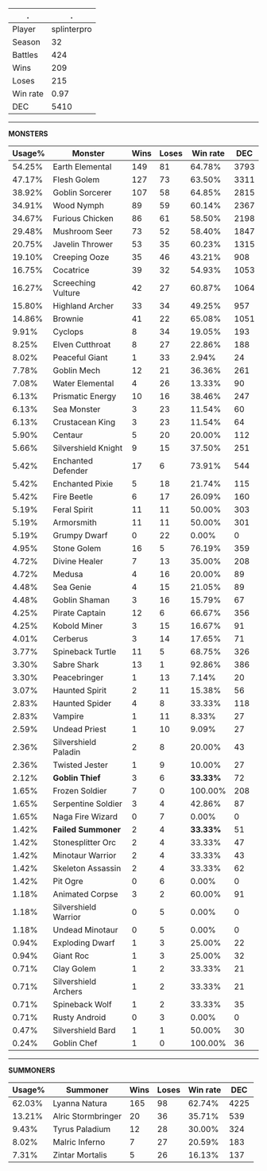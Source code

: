 .|.
|-|-
Player|splinterpro
Season|32
Battles|424
Wins|209
Loses|215
Win rate|0.97
DEC|5410

---
**MONSTERS**

Usage%|Monster|Wins|Loses|Win rate|DEC|
-|-|-|-|-|-|
54.25%|Earth Elemental|149|81|64.78%|3793|
47.17%|Flesh Golem|127|73|63.50%|3311|
38.92%|Goblin Sorcerer|107|58|64.85%|2815|
34.91%|Wood Nymph|89|59|60.14%|2367|
34.67%|Furious Chicken|86|61|58.50%|2198|
29.48%|Mushroom Seer|73|52|58.40%|1847|
20.75%|Javelin Thrower|53|35|60.23%|1315|
19.10%|Creeping Ooze|35|46|43.21%|908|
16.75%|Cocatrice|39|32|54.93%|1053|
16.27%|Screeching Vulture|42|27|60.87%|1064|
15.80%|Highland Archer|33|34|49.25%|957|
14.86%|Brownie|41|22|65.08%|1051|
9.91%|Cyclops|8|34|19.05%|193|
8.25%|Elven Cutthroat|8|27|22.86%|188|
8.02%|Peaceful Giant|1|33|2.94%|24|
7.78%|Goblin Mech|12|21|36.36%|261|
7.08%|Water Elemental|4|26|13.33%|90|
6.13%|Prismatic Energy|10|16|38.46%|247|
6.13%|Sea Monster|3|23|11.54%|60|
6.13%|Crustacean King|3|23|11.54%|64|
5.90%|Centaur|5|20|20.00%|112|
5.66%|Silvershield Knight|9|15|37.50%|251|
5.42%|Enchanted Defender|17|6|73.91%|544|
5.42%|Enchanted Pixie|5|18|21.74%|115|
5.42%|Fire Beetle|6|17|26.09%|160|
5.19%|Feral Spirit|11|11|50.00%|303|
5.19%|Armorsmith|11|11|50.00%|301|
5.19%|Grumpy Dwarf|0|22|0.00%|0|
4.95%|Stone Golem|16|5|76.19%|359|
4.72%|Divine Healer|7|13|35.00%|208|
4.72%|Medusa|4|16|20.00%|89|
4.48%|Sea Genie|4|15|21.05%|89|
4.48%|Goblin Shaman|3|16|15.79%|67|
4.25%|Pirate Captain|12|6|66.67%|356|
4.25%|Kobold Miner|3|15|16.67%|91|
4.01%|Cerberus|3|14|17.65%|71|
3.77%|Spineback Turtle|11|5|68.75%|326|
3.30%|Sabre Shark|13|1|92.86%|386|
3.30%|Peacebringer|1|13|7.14%|20|
3.07%|Haunted Spirit|2|11|15.38%|56|
2.83%|Haunted Spider|4|8|33.33%|118|
2.83%|Vampire|1|11|8.33%|27|
2.59%|Undead Priest|1|10|9.09%|27|
2.36%|Silvershield Paladin|2|8|20.00%|43|
2.36%|Twisted Jester|1|9|10.00%|27|
2.12%|**Goblin Thief**|3|6|**33.33%**|72|
1.65%|Frozen Soldier|7|0|100.00%|208|
1.65%|Serpentine Soldier|3|4|42.86%|87|
1.65%|Naga Fire Wizard|0|7|0.00%|0|
1.42%|**Failed Summoner**|2|4|**33.33%**|51|
1.42%|Stonesplitter Orc|2|4|33.33%|47|
1.42%|Minotaur Warrior|2|4|33.33%|43|
1.42%|Skeleton Assassin|2|4|33.33%|62|
1.42%|Pit Ogre|0|6|0.00%|0|
1.18%|Animated Corpse|3|2|60.00%|91|
1.18%|Silvershield Warrior|0|5|0.00%|0|
1.18%|Undead Minotaur|0|5|0.00%|0|
0.94%|Exploding Dwarf|1|3|25.00%|22|
0.94%|Giant Roc|1|3|25.00%|32|
0.71%|Clay Golem|1|2|33.33%|21|
0.71%|Silvershield Archers|1|2|33.33%|21|
0.71%|Spineback Wolf|1|2|33.33%|35|
0.71%|Rusty Android|0|3|0.00%|0|
0.47%|Silvershield Bard|1|1|50.00%|30|
0.24%|Goblin Chef|1|0|100.00%|36|

---
**SUMMONERS**

Usage%|Summoner|Wins|Loses|Win rate|DEC|
-|-|-|-|-|-|
62.03%|Lyanna Natura|165|98|62.74%|4225|
13.21%|Alric Stormbringer|20|36|35.71%|539|
9.43%|Tyrus Paladium|12|28|30.00%|324|
8.02%|Malric Inferno|7|27|20.59%|183|
7.31%|Zintar Mortalis|5|26|16.13%|137|
